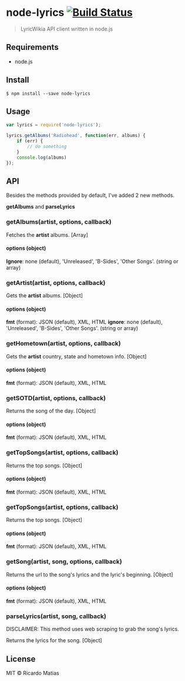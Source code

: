 # node-lyrics [![Build Status](https://travis-ci.org/ricardomatias/node-lyrics?branch=master)](https://travis-ci.org/ricardomatias/node-lyrics)

> LyricWikia API client written in node.js

## Requirements

* node.js

## Install

```
$ npm install --save node-lyrics
```

## Usage

```js
var lyrics = require('node-lyrics');

lyrics.getAlbums('Radiohead', function(err, albums) {
    if (err) {
        // do something
    }
    console.log(albums)
});
```

## API

Besides the methods provided by default, I've added 2 new methods.

**getAlbums** and **parseLyrics**

### getAlbums(artist, options, callback)

Fetches the **artist** albums. [Array]

#### options (object)

**Ignore**: none (default), 'Unreleased', 'B-Sides', 'Other Songs'. (string or array)

### getArtist(artist, options, callback)

Gets the **artist** albums. [Object]

#### options (object)

**fmt** (format): JSON (default), XML, HTML
**ignore**: none (default), 'Unreleased', 'B-Sides', 'Other Songs'. (string or array)

### getHometown(artist, options, callback)

Gets the **artist** country, state and hometown info. [Object]

#### options (object)

**fmt** (format): JSON (default), XML, HTML

### getSOTD(artist, options, callback)

Returns the song of the day. [Object]

#### options (object)

**fmt** (format): JSON (default), XML, HTML

### getTopSongs(artist, options, callback)

Returns the top songs. [Object]

#### options (object)

**fmt** (format): JSON (default), XML, HTML

### getTopSongs(artist, options, callback)

Returns the top songs. [Object]

#### options (object)

**fmt** (format): JSON (default), XML, HTML

### getSong(artist, song, options, callback)

Returns the url to the song's lyrics and the lyric's beginning. [Object]

#### options (object)

**fmt** (format): JSON (default), XML, HTML

### parseLyrics(artist, song, callback)
DISCLAIMER: This method uses web scraping to grab the song's lyrics.

Returns the lyrics for the song. [Object]

## License

MIT © Ricardo Matias
